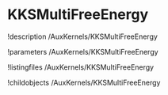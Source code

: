 <!-- MOOSE Documentation Stub: Remove this when content is added. -->

# KKSMultiFreeEnergy
!description /AuxKernels/KKSMultiFreeEnergy

!parameters /AuxKernels/KKSMultiFreeEnergy

!listingfiles /AuxKernels/KKSMultiFreeEnergy

!childobjects /AuxKernels/KKSMultiFreeEnergy
